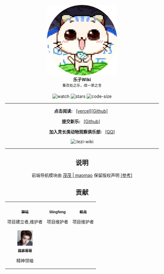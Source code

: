 <!-- markdownlint-configure-file {
  "MD013": {
    "code_blocks": false,
    "tables": false
  },
  "MD033": false,
  "MD041": false
} -->
<div align="center">
  <div>
    <img src="/docs/public/logo.png" width="230" alt="Yizhan" />
  </div>
  <b>
    乐子Wiki
  </b>
  <div>
    <sup>集百处之乐，成一家之言</sup>
  </div>
</a>


![watch](https://badgen.net/github/watchers/postyizhan/Lezi-Wiki)
![stars](https://badgen.net/github/stars/postyizhan/Lezi-Wiki)
![code-size](https://img.shields.io/github/repo-size/postyizhan/lezi-wiki)

---

 **点击阅读:**&ensp; [[vercel]](https://lezi.yizhan.wiki/)[[Github]](https://postyizhan.github.io/lezi-wiki)&ensp;

 **提交新乐:**&ensp; [[Github]](https://github.com/postyizhan/lezi-wiki/issues/new)&ensp;

 **加入灵长类动物观察俱乐部:**&ensp; [[QQ]](https://qm.qq.com/q/lEnfzgzxjq)

![:lezi-wiki](https://count.kjchmc.cn/get/@:lezi-wiki)

---

## 说明

前端导航模块由 [茂茂 | maomao](https://github.com/maomao1996) 保留版权声明 [[参考]](https://github.com/maomao1996/vitepress-nav-template)

## 贡献

<table>
  <tr>
    <!-- Yi zhan -->
    <td align="center">
      <a href="https://github.com/postyizhan"
        ><img
          src="https://avatars.githubusercontent.com/u/97342038"
          width="50px;"
          alt=""
        /><br /><sub><b>驿站</b></sub></a
      >
      <p>项目建立者,维护者</p>
      </a>
    </td>
  <!-- lilingfeng -->
    <td align="center">
      <a href="https://github.com/lilingfengdev"
        ><img
          src="https://avatars.githubusercontent.com/u/145678359"
          width="50px;"
          alt=""
        /><br /><sub><b>lilingfeng</b></sub></a>
      <p>项目维护者</p>
      </a>
    </td>
  <!-- TheFloodDragon -->
    <td align="center">
      <a href="https://github.com/TheFloodDragon"
        ><img
          src="https://avatars.githubusercontent.com/u/75253383"
          width="50px;"
          alt=""
        /><br /><sub><b>蛟龙</b></sub></a
      >
      <p>项目维护者</p>
      </a>
    </td>
  </tr>
  <!-- kunkun -->
    <td align="center">
      <a href="https://www.bilibili.com/video/av984714877/"
        ><img
          src="/docs/public/kunkun.jpg"
          width="50px;"
          alt=""
        /><br /><sub><b>我家哥哥</b></sub></a
      >
      <p>精神领袖</p>
      </a>
    </td>
  </tr>
</table>
